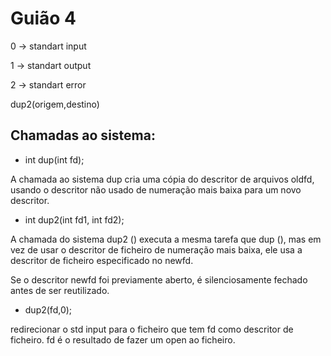 # Guião 4


0 -> standart input


1 -> standart output


2 -> standart error


dup2(origem,destino)


## Chamadas ao sistema:


* int dup(int fd);


A chamada ao sistema dup cria uma cópia do descritor de arquivos oldfd, usando o descritor não usado de numeração mais baixa para um novo descritor.


* int dup2(int fd1, int fd2);


A chamada do sistema dup2 () executa a mesma tarefa que dup (), mas em vez de usar o descritor de ficheiro de numeração mais baixa, ele usa a descritor de ficheiro especificado no newfd.


Se o descritor newfd foi previamente aberto, é silenciosamente fechado antes de ser reutilizado.





* dup2(fd,0);


redirecionar o std input para o ficheiro que tem fd como descritor de ficheiro. fd é o resultado de fazer um open ao ficheiro.
	
